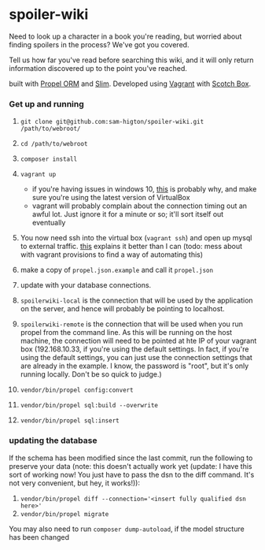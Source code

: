 # spoiler-wiki
Need to look up a character in a book you're reading, but worried about finding spoilers in the process? We've got you covered.

Tell us how far you've read before searching this wiki, and it will only return information discovered up to the point you've reached.

built with [Propel ORM](http://propelorm.org/) and [Slim](http://www.slimframework.com/). Developed using [Vagrant](http://vagrantup.com) with [Scotch Box](https://box.scotch.io/).

### Get up and running

1. `git clone git@github.com:sam-higton/spoiler-wiki.git /path/to/webroot/`
2. `cd /path/to/webroot`
3. `composer install`
4. `vagrant up`
    * if you're having issues in windows 10, [this](https://www.virtualbox.org/ticket/14040) is probably why, and make sure you're using the latest version of VirtualBox   
    * vagrant will probably complain about the connection timing out an awful lot. Just ignore it for a minute or so; it'll sort itself out eventually
    
5. You now need ssh into the virtual box (`vagrant ssh`) and open up mysql to external traffic. [this](http://stackoverflow.com/questions/15663001/remote-connections-mysql-ubuntu) explains it better than I can (todo: mess about with vagrant provisions to find a way of automating this)
6. make a copy of `propel.json.example` and call it `propel.json`
7. update with your database connections. 
8. `spoilerwiki-local` is the connection that will be used by the application on the server, and hence will probably be pointing to localhost.
9. `spoilerwiki-remote` is the connection that will be used when you run propel from the command line. As this will be running on the host machine, the connection will need to be pointed at hte IP of your vagrant box (192.168.10.33, if you're using the default settings. In fact, if you're using the default settings, you can just use the connection settings that are already in the example. I know, the password is "root", but it's only running locally. Don't be so quick to judge.)
10. `vendor/bin/propel config:convert`
11. `vendor/bin/propel sql:build --overwrite`
12. `vendor/bin/propel sql:insert`

### updating the database

If the schema has been modified since the last commit, run the following to preserve your data (note: this doesn't actually work yet (update: I have this sort of working now! You just have to pass the dsn to the diff command. It's not very convenient, but hey, it works!)):

1. `vendor/bin/propel diff --connection='<insert fully qualified dsn here>'`
2. `vendor/bin/propel migrate`

You may also need to run `composer dump-autoload`, if the model structure has been changed